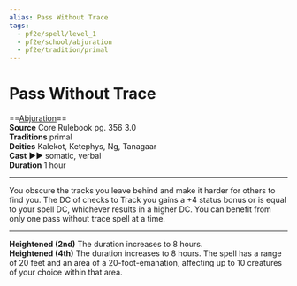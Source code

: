 ```yaml
---
alias: Pass Without Trace
tags:
  - pf2e/spell/level_1
  - pf2e/school/abjuration
  - pf2e/tradition/primal
---
```


# Pass Without Trace

==[Abjuration](../../../Traits/Abjuration.md)==  
__Source__ Core Rulebook pg. 356 3.0  
**Traditions** primal  
**Deities** Kalekot, Ketephys, Ng, Tanagaar  
**Cast** ►► somatic, verbal  
**Duration** 1 hour

---

You obscure the tracks you leave behind and make it harder for others to find you. The DC of checks to Track you gains a +4 status bonus or is equal to your spell DC, whichever results in a higher DC. You can benefit from only one pass without trace spell at a time.

<hr>

**Heightened (2nd)** The duration increases to 8 hours.  
**Heightened (4th)** The duration increases to 8 hours. The spell has a range of 20 feet and an area of a 20-foot-emanation, affecting up to 10 creatures of your choice within that area.
